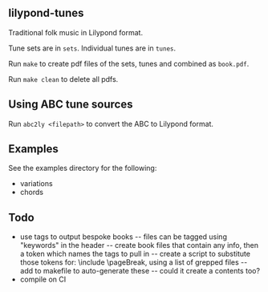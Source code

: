 lilypond-tunes
---

Traditional folk music in Lilypond format.

Tune sets are in `sets`.
Individual tunes are in `tunes`.

Run `make` to create pdf files of the sets, tunes and combined as `book.pdf`.

Run `make clean` to delete all pdfs.


## Using ABC tune sources

Run `abc2ly <filepath>` to convert the ABC to Lilypond format.


## Examples

See the examples directory for the following:
- variations
- chords

## Todo

- use tags to output bespoke books
-- files can be tagged using "keywords" in the header
-- create book files that contain any info, then a token which names the tags to pull in
-- create a script to substitute those tokens for: \include <file> \pageBreak, using a list of grepped files
-- add to makefile to auto-generate these
-- could it create a contents too?
- compile on CI
